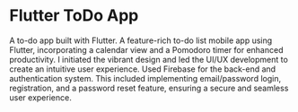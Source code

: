 # Flutter ToDo App

A to-do app built with Flutter. A feature-rich to-do list mobile app using Flutter, incorporating a calendar view and a Pomodoro timer for enhanced productivity. I initiated the vibrant design and led the UI/UX development to create an intuitive user experience. Used Firebase for the back-end and authentication system. This included implementing email/password login, registration, and a password reset feature, ensuring a secure and seamless user experience.
